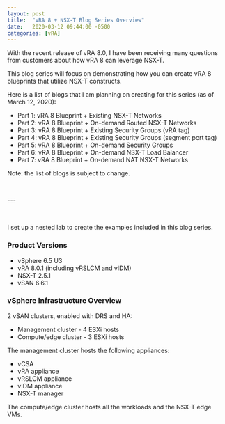 ```yaml
---
layout: post
title:  "vRA 8 + NSX-T Blog Series Overview"
date:   2020-03-12 09:44:00 -0500
categories: [vRA]
---
```


With the recent release of vRA 8.0, I have been receiving many questions from customers about how vRA 8 can leverage NSX-T. 

This blog series will focus on demonstrating how you can create vRA 8 blueprints that utilize NSX-T constructs. 

Here is a list of blogs that I am planning on creating for this series (as of March 12, 2020):
* Part 1: vRA 8 Blueprint + Existing NSX-T Networks
* Part 2: vRA 8 Blueprint + On-demand Routed NSX-T Networks
* Part 3: vRA 8 Blueprint + Existing Security Groups (vRA tag)
* Part 4: vRA 8 Blueprint + Existing Security Groups (segment port tag)
* Part 5: vRA 8 Blueprint + On-demand Security Groups
* Part 6: vRA 8 Blueprint + On-demand NSX-T Load Balancer
* Part 7: vRA 8 Blueprint + On-demand NAT NSX-T Networks

Note: the list of blogs is subject to change.

<p>&nbsp;</p>
---
<p>&nbsp;</p>

I set up a nested lab to create the examples included in this blog series.

### Product Versions
* vSphere 6.5 U3
* vRA 8.0.1 (including vRSLCM and vIDM)
* NSX-T 2.5.1
* vSAN 6.6.1

### vSphere Infrastructure Overview
2 vSAN clusters, enabled with DRS and HA:
* Management cluster - 4 ESXi hosts
* Compute/edge cluster - 3 ESXi hosts

The management cluster hosts the following appliances:
  * vCSA 
  * vRA appliance
  * vRSLCM appliance 
  * vIDM appliance 
  * NSX-T manager

The compute/edge cluster hosts all the workloads and the NSX-T edge VMs.
